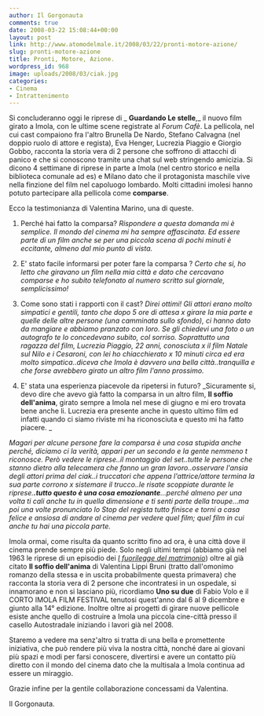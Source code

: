 ```yaml
---
author: Il Gorgonauta
comments: true
date: 2008-03-22 15:08:44+00:00
layout: post
link: http://www.atomodelmale.it/2008/03/22/pronti-motore-azione/
slug: pronti-motore-azione
title: Pronti, Motore, Azione.
wordpress_id: 968
image: uploads/2008/03/ciak.jpg
categories:
- Cinema
- Intrattenimento
---
```



Si concluderanno oggi le riprese di _ **Guardando Le stelle**,_ il nuovo film girato a Imola, con le ultime scene registrate al _Forum Cafè_. La pellicola, nel cui cast compaiono fra l'altro Brunella De Nardo, Stefano Calvagna (nel doppio ruolo di attore e regista), Eva Henger, Lucrezia Piaggio e Giorgio Gobbo, racconta la storia vera di 2 persone che soffrono di attacchi di panico e che si conoscono tramite una chat sul web stringendo amicizia.  Si dicono 4 settimane di riprese in parte a Imola (nel centro storico e nella biblioteca comunale ad es) e Milano dato che il protagonista maschile vive nella finzione del film nel capoluogo lombardo. Molti cittadini imolesi hanno potuto partecipare alla pellicola come **comparse**.

Ecco la testimonianza di Valentina Marino, una di queste.

1) Perché hai fatto la comparsa? _Rispondere a questa domanda mi è semplice. Il mondo del cinema mi ha sempre affascinata. Ed essere parte di un film anche se per una piccola scena di pochi minuti è eccitante, almeno dal mio punto di vista._

2) E' stato facile informarsi per poter fare la comparsa ? _Certo che si, ho letto che giravano un film nella mia città e dato che cercavano comparse e ho subito telefonato al numero scritto sul giornale, semplicissimo!_

3) Come sono stati i rapporti con il cast? _Direi ottimi! Gli attori erano molto simpatici e gentili, tanto che dopo 5 ore di attesa x girare la mia parte e quelle delle altre persone (una camminata sullo sfondo), ci hanno dato da mangiare e abbiamo pranzato con loro. Se gli chiedevi una foto o un autografo te lo concedevano subito, col sorriso. Soprattutto una ragazza del film, Lucrezia Piaggio, 22 anni, conosciuta x il film Natale sul Nilo e i Cesaroni, con lei ho chiacchierato x 10 minuti circa ed era molto simpatica..diceva che Imola è davvero una bella città..tranquilla e che forse avrebbero girato un altro film l'anno prossimo._

4) E' stata una esperienza piacevole da ripetersi in futuro? _Sicuramente si, devo dire che avevo già fatto la comparsa in un altro film, **Il soffio dell'anima**, girato sempre a Imola nel mese di giugno e mi ero trovata bene anche li. Lucrezia era presente anche in questo ultimo film ed infatti quando ci siamo riviste mi ha riconosciuta e questo mi ha fatto piacere. _

_Magari per alcune persone fare la comparsa è una cosa stupida anche perché, diciamo ci la verità, appari per un secondo e la gente nemmeno t riconosce. Però vedere le riprese..il montaggio del set..tutte le persone che stanno dietro alla telecamera che fanno un gran lavoro..osservare l'ansia degli attori prima del ciak..i truccatori che appena l'attrice/attore termina la sua parte corrono x sistemare il trucco..le risate scoppiate durante le riprese.**.tutto questo è una cosa emozionante**…perché almeno per una volta ti cali anche tu in quella dimensione e ti senti parte della troupe…ma poi una volte pronunciato lo Stop del regista tutto finisce e torni a casa felice e ansiosa di andare al cinema per vedere quel film; quel film in cui anche tu hai una piccola parte._

Imola ormai, come risulta da quanto scritto fino ad ora, è una città dove il cinema prende sempre più piede. Solo negli ultimi tempi (abbiamo già nel 1963 le riprese di un episodio dei [_I fuorilegge del matrimonio_](http://www.mymovies.it/dizionario/recensione.asp?id=9919)) oltre al già citato **Il soffio dell'anima** di Valentina Lippi Bruni (tratto dall'omonimo romanzo della stessa e in uscita probabilmente questa primavera) che racconta la storia vera di 2 persone che incontratesi in un ospedale, si innamorano e non si lasciano più, ricordiamo **Uno su due** di Fabio Volo e il CORTO IMOLA FILM FESTIVAL tenutosi quest'anno dal 6 al 9 dicembre e giunto alla 14° edizione. Inoltre oltre ai progetti di girare nuove pellicole esiste anche quello di costruire a Imola una piccola cine-città presso il casello Autostradale iniziando i lavori già nel 2008.

Staremo a vedere ma senz'altro si tratta di una bella e promettente iniziativa, che può rendere più viva la nostra città,  nonché dare ai giovani più spazi e modi per farsi conoscere, divertirsi  e avere un contatto più diretto con il mondo del cinema dato che la multisala a Imola continua ad essere un miraggio.

Grazie infine per la gentile collaborazione concessami da Valentina.

Il Gorgonauta.

